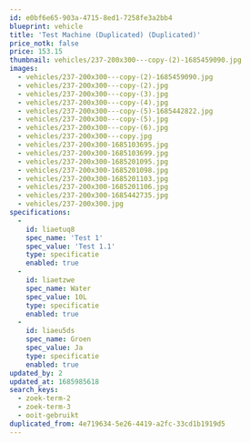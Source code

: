 ```yaml
---
id: e0bf6e65-903a-4715-8ed1-7258fe3a2bb4
blueprint: vehicle
title: 'Test Machine (Duplicated) (Duplicated)'
price_notk: false
price: 153.15
thumbnail: vehicles/237-200x300---copy-(2)-1685459090.jpg
images:
  - vehicles/237-200x300---copy-(2)-1685459090.jpg
  - vehicles/237-200x300---copy-(2).jpg
  - vehicles/237-200x300---copy-(3).jpg
  - vehicles/237-200x300---copy-(4).jpg
  - vehicles/237-200x300---copy-(5)-1685442822.jpg
  - vehicles/237-200x300---copy-(5).jpg
  - vehicles/237-200x300---copy-(6).jpg
  - vehicles/237-200x300---copy.jpg
  - vehicles/237-200x300-1685103695.jpg
  - vehicles/237-200x300-1685103699.jpg
  - vehicles/237-200x300-1685201095.jpg
  - vehicles/237-200x300-1685201098.jpg
  - vehicles/237-200x300-1685201103.jpg
  - vehicles/237-200x300-1685201106.jpg
  - vehicles/237-200x300-1685442735.jpg
  - vehicles/237-200x300.jpg
specifications:
  -
    id: liaetuq8
    spec_name: 'Test 1'
    spec_value: 'Test 1.1'
    type: specificatie
    enabled: true
  -
    id: liaetzwe
    spec_name: Water
    spec_value: 10L
    type: specificatie
    enabled: true
  -
    id: liaeu5ds
    spec_name: Groen
    spec_value: Ja
    type: specificatie
    enabled: true
updated_by: 2
updated_at: 1685985618
search_keys:
  - zoek-term-2
  - zoek-term-3
  - ooit-gebruikt
duplicated_from: 4e719634-5e26-4419-a2fc-33cd1b1919d5
---
```

